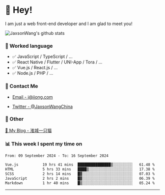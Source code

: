 # 👋 Hey!

I am just a web front-end developer and I am glad to meet you!

![JaxsonWang's github stats](https://github-readme-stats.vercel.app/api?username=JaxsonWang&&show_icons=true&&title_color=1abc9c&&icon_color=1abc9c)


### 📝 Worked language

- ✅ JavaScript / TypeScript / ...
- ✅ React Native / Flutter / UNI-App / Tora / ...
- ✅ Vue.js / React.js / ...
- ✅ Node.js / PHP / ...

### 📮 Contact Me

- [Email - i@iiong.com](mailto:i@iiong.com)

- [Twitter - @JaxsonWangChina](https://twitter.com/JaxsonWangChina)

### 🤪 Other

[📌 My Blog - 淮城一只猫](https://iiong.com)

### 📊 This week I spent my time on

<!--START_SECTION:waka-->

```txt
From: 09 September 2024 - To: 16 September 2024

Vue.js           19 hrs 41 mins  ███████████████▒░░░░░░░░░   61.48 %
HTML             5 hrs 33 mins   ████▒░░░░░░░░░░░░░░░░░░░░   17.38 %
SCSS             2 hrs 14 mins   █▓░░░░░░░░░░░░░░░░░░░░░░░   07.03 %
JavaScript       2 hrs 2 mins    █▓░░░░░░░░░░░░░░░░░░░░░░░   06.39 %
Markdown         1 hr 40 mins    █▒░░░░░░░░░░░░░░░░░░░░░░░   05.24 %
```

<!--END_SECTION:waka-->

---

